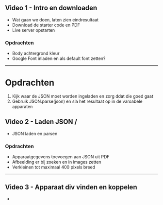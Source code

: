 ## Video 1 - Intro en downloaden
- Wat gaan we doen, laten zien eindresultaat
- Download de starter code en PDF
- Live server opstarten

### Opdrachten
- Body achtergrond kleur
- Google Font inladen en als default font zetten?


---

# Opdrachten

1. Kijk waar de JSON moet worden ingeladen en zorg ddat die goed gaat
2. Gebruik JSON.parse(json) en sla het resultaat op in de varoabele apparaten


## Video 2 - Laden JSON / 
- JSON laden en parsen

### Opdrachten
- Apparaatgegevens toevoegen aan JSON uit PDF
- Afbeelding er bij zoeken en in images zetten
- Verkleinen tot maximaal 400 pixels breed

---

## Video 3 - Apparaat div vinden en koppelen
- 


